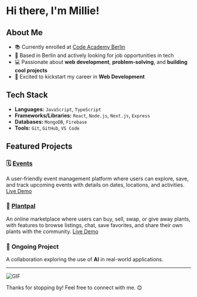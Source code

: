 # Hi there, I'm Millie!

## About Me
- 📚 Currently enrolled at [Code Academy Berlin](https://www.codeacademyberlin.com/courses/web-development)
- 📍 Based in Berlin and actively looking for job opportunities in tech
- 💻 Passionate about **web development**, **problem-solving**, and **building cool projects**
- 🚀 Excited to kickstart my career in **Web Development**

## Tech Stack
- **Languages:** `JavaScript`, `TypeScript`
- **Frameworks/Libraries:** `React`, `Node.js`, `Next.js`, `Express`
- **Databases:** `MongoDB`, `Firebase`
- **Tools:** `Git`, `GitHub`, `VS Code`

## Featured Projects

### 🗓️ [Events](https://github.com/milliemk/project-events)  
A user-friendly event management platform where users can explore, save, and track upcoming events with details on dates, locations, and activities. 
[Live Demo](https://project-events.netlify.app/)

### 🌱 [Plantpal](https://github.com/milliemk/project-plantpal) 
An online marketplace where users can buy, sell, swap, or give away plants, with features to browse listings, chat, save favorites, and share their own plants with the community. 
[Live Demo](https://project-plantpal.vercel.app/)

### 🤝  **Ongoing Project**  
A collaboration exploring the use of **AI** in real-world applications. 

---

![GIF](https://media3.giphy.com/media/v1.Y2lkPTc5MGI3NjExcTBuN3FnZ2hoMGE1cmNvZGNueGJ2OW12Mmk2dmx6NTZzcGR1d3d5bCZlcD12MV9pbnRlcm5hbF9naWZfYnlfaWQmY3Q9Zw/HzPtbOKyBoBFsK4hyc/giphy.gif)

Thanks for stopping by! Feel free to connect with me. 😊

